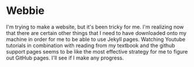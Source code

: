 # Webbie
I'm trying to make a website, but it's been tricky for me.
I'm realizing now that there are certain other things that I need to have downloaded onto my machine in order for me to be able to use Jekyll pages.
Watching Youtube tutorials in combination with reading from my textbook and the github support pages seems to be like the most effective strategy for me to figure out GitHub pages. I'll see if I make any progress.
